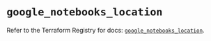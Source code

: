 # `google_notebooks_location`

Refer to the Terraform Registry for docs: [`google_notebooks_location`](https://registry.terraform.io/providers/hashicorp/google/6.19.0/docs/resources/notebooks_location).
